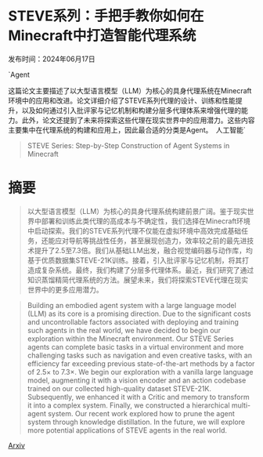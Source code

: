 # STEVE系列：手把手教你如何在Minecraft中打造智能代理系统

发布时间：2024年06月17日

`Agent

这篇论文主要描述了以大型语言模型（LLM）为核心的具身代理系统在Minecraft环境中的应用和改进。论文详细介绍了STEVE系列代理的设计、训练和性能提升，以及如何通过引入批评家与记忆机制和构建分层多代理体系来增强代理的能力。此外，论文还提到了未来将探索这些代理在现实世界中的应用潜力。这些内容主要集中在代理系统的构建和应用上，因此最合适的分类是Agent。` `人工智能`

> STEVE Series: Step-by-Step Construction of Agent Systems in Minecraft

# 摘要

> 以大型语言模型（LLM）为核心的具身代理系统构建前景广阔。鉴于现实世界中部署和训练此类代理的高成本与不确定性，我们选择在Minecraft环境中启动探索。我们的STEVE系列代理不仅能在虚拟环境中高效完成基础任务，还能应对导航等挑战性任务，甚至展现创造力，效率较之前的最先进技术提升了2.5至7.3倍。我们从基础LLM出发，融合视觉编码器与动作库，均基于优质数据集STEVE-21K训练。接着，引入批评家与记忆机制，将其打造成复杂系统。最终，我们构建了分层多代理体系。最近，我们研究了通过知识蒸馏精简代理系统的方法。展望未来，我们将探索STEVE代理在现实世界中的更多应用潜力。

> Building an embodied agent system with a large language model (LLM) as its core is a promising direction. Due to the significant costs and uncontrollable factors associated with deploying and training such agents in the real world, we have decided to begin our exploration within the Minecraft environment. Our STEVE Series agents can complete basic tasks in a virtual environment and more challenging tasks such as navigation and even creative tasks, with an efficiency far exceeding previous state-of-the-art methods by a factor of $2.5\times$ to $7.3\times$. We begin our exploration with a vanilla large language model, augmenting it with a vision encoder and an action codebase trained on our collected high-quality dataset STEVE-21K. Subsequently, we enhanced it with a Critic and memory to transform it into a complex system. Finally, we constructed a hierarchical multi-agent system. Our recent work explored how to prune the agent system through knowledge distillation. In the future, we will explore more potential applications of STEVE agents in the real world.

[Arxiv](https://arxiv.org/abs/2406.11247)